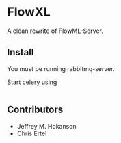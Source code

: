 # FlowXL

A clean rewrite of FlowML-Server.

## Install

You must be running rabbitmq-server.

Start celery using 
``` celery -A app.celery worker 
```


## Contributors

* Jeffrey M. Hokanson
* Chris Ertel
